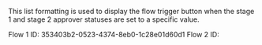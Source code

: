 This list formatting is used to display the flow trigger button when the stage 1 and stage 2 approver statuses are set to a specific value.

Flow 1 ID: 353403b2-0523-4374-8eb0-1c28e01d60d1
Flow 2 ID: <tbd>

